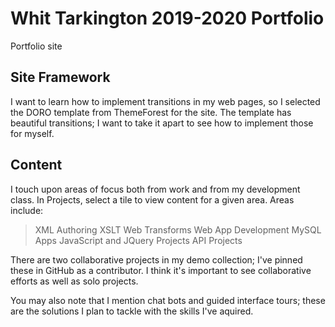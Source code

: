 # Whit Tarkington 2019-2020 Portfolio
Portfolio site

## Site Framework
I want to learn how to implement transitions in my web pages, so I selected the DORO template from ThemeForest for the site. The template has beautiful transitions; I want to take it apart to see how to implement those for myself.

## Content
I touch upon areas of focus both from work and from my development class. In Projects, select a tile to view content for a given area. Areas include:

> XML Authoring
> XSLT Web Transforms 
> Web App Development
> MySQL Apps
> JavaScript and JQuery Projects
> API Projects

There are two collaborative projects in my demo collection; I've pinned these in GitHub as a contributor. I think it's important to see collaborative efforts as well as solo projects.

You may also note that I mention chat bots and guided interface tours; these are the solutions I plan to tackle with the skills I've aquired.



